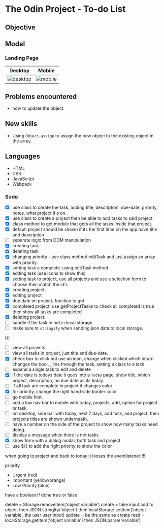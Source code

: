 # The Odin Project - To-do List

## Objective

## Model 
### Landing Page
|  Desktop | Mobile   | 
|----------|----------|
| ![desktop]()|![mobile]()|


## Problems encountered
- how to update the object.

## New skills
- Using `Object.assign` to assign the new object to the existing object in the array. 

## Languages
- HTML
- CSS
- JavaScript
- Webpack
 
### Sudo 
- [x]  use class to create the task, adding title, description, due-date, priority, notes. what project it's on.
- [x]  use class to create a project then be able to add tasks to said project.
- [x] class method to get module that gets all the tasks inside that project.
- [x] default project should be shown if its the first time on the app.have title and description
- [ ] separate logic from DOM manipulation
- [x] creating task 
- [x] deleting task
- [x] changing priority - use class method editTask and just assign an array with priority.
- [x] setting task a complete. using editTask method
- [x] editing task (use icons to show this)
- [x] setting task to project, use all projects and use a selection form to choose then match the id's 
- [x] creating project, 
- [x] editing project
- [x] due date on project, function to get 
- [x] completed project, use getProjectTasks to check all completed is true then show all tasks are completed
- [x] deleting project. 
- [ ] handle if the task in not in local storage.
- [ ] make sure to `stringify` when sending json data to local storage.

UI
- [ ] view all projects
- [ ] view all tasks in project, just title and due-date. 
- [x] check box to click but use an icon, change when clicked which inturn changes the bool. , line through the task, setting a class to a task
- [ ] expand a single task to edit and delete
- [x] if the date is todays date it goes into a `Today` page, show title, which project, description, no due date as its today.
- [ ] if all task are complete in project it changes color
- [x] for priority, change the right hand side border color
- [ ] go mobile first.
- [ ] add a low nav bar to mobile with today, projects, add, option for project or task.
- [ ] on desktop, side bar with today, next 7 days, add task, add project. then projects titles are shown underneath. 
- [ ] have a number on the side of the project to show how many tasks need doing.
- [ ] display a message when there is not tasks
- [x] show form with a dialog modal, both task and project
- [ ] use ${} to add the right priority to show the color

when going to project and back to today it looses the eventlistener!!!!!

priority
- Urgent (red)
- Important (yellow/orange)
- Low Priority.(blue)

have a boolean if done true or false

delete = Storage.removeItem('object variable')
create = take input add to object then JSON.stringify('object') then localStorage.setItem('object variable', the user user input)
update = be the same as create
read = localStorage.getItem('object variable') then JSON.parse('variable')